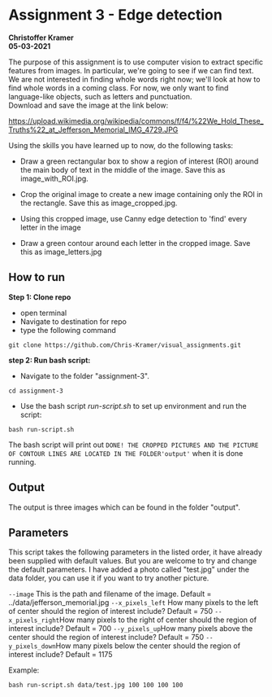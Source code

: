 # Assignment 3 - Edge detection
**Christoffer Kramer**  
**05-03-2021**  


The purpose of this assignment is to use computer vision to extract specific features from images. In particular, we're going to see if we can find text. We are not interested in finding whole words right now; we'll look at how to find whole words in a coming class. For now, we only want to find language-like objects, such as letters and punctuation.  
Download and save the image at the link below:  

https://upload.wikimedia.org/wikipedia/commons/f/f4/%22We_Hold_These_Truths%22_at_Jefferson_Memorial_IMG_4729.JPG

Using the skills you have learned up to now, do the following tasks:  

- Draw a green rectangular box to show a region of interest (ROI) around the main body of text in the middle of the image. Save this as image_with_ROI.jpg.  

- Crop the original image to create a new image containing only the ROI in the rectangle. Save this as image_cropped.jpg.  

- Using this cropped image, use Canny edge detection to 'find' every letter in the image  

- Draw a green contour around each letter in the cropped image. Save this as image_letters.jpg  


## How to run

**Step 1: Clone repo**
- open terminal
- Navigate to destination for repo
- type the following command
 ```console
 git clone https://github.com/Chris-Kramer/visual_assignments.git
 ```
**step 2: Run bash script:**
- Navigate to the folder "assignment-3".
```console
cd assignment-3
```  
- Use the bash script _run-script.sh_ to set up environment and run the script:  
```console
bash run-script.sh
```  
The bash script will print out `DONE! THE CROPPED PICTURES AND THE PICTURE OF CONTOUR LINES ARE LOCATED IN THE FOLDER'output'` when it is done running. 

## Output
The output is three images which can be found in the folder "output".

## Parameters
This script takes the following parameters in the listed order, it have already been supplied with default values. But you are welcome to try and change the default parameters. I have added a photo called "test.jpg" under the data folder, you can use it if you want to try another picture.

`--image` This is the path and filename of the image. 
Default = ../data/jefferson_memorial.jpg
`--x_pixels_left` How many pixels to the left of center should the region of interest include?
Default = 750
`--x_pixels_right`How many pixels to the right of center should the region of interest include?
Default = 700
`--y_pixels_up`How many pixels above the center should the region of interest include?
Default = 750
`--y_pixels_down`How many pixels below the center should the region of interest include?
Default = 1175

Example:
```console
bash run-script.sh data/test.jpg 100 100 100 100
```